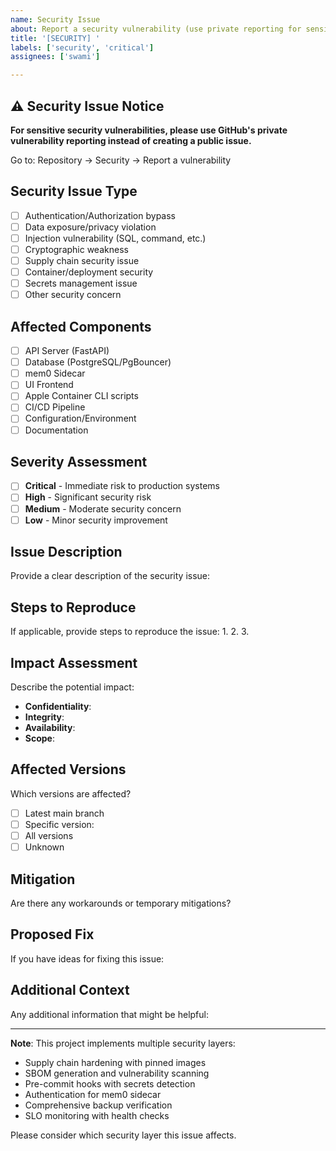 ```yaml
---
name: Security Issue
about: Report a security vulnerability (use private reporting for sensitive issues)
title: '[SECURITY] '
labels: ['security', 'critical']
assignees: ['swami']

---
```


## ⚠️ Security Issue Notice

**For sensitive security vulnerabilities, please use GitHub's private vulnerability reporting instead of creating a public issue.**

Go to: Repository → Security → Report a vulnerability

## Security Issue Type

- [ ] Authentication/Authorization bypass
- [ ] Data exposure/privacy violation
- [ ] Injection vulnerability (SQL, command, etc.)
- [ ] Cryptographic weakness
- [ ] Supply chain security issue
- [ ] Container/deployment security
- [ ] Secrets management issue
- [ ] Other security concern

## Affected Components

- [ ] API Server (FastAPI)
- [ ] Database (PostgreSQL/PgBouncer)
- [ ] mem0 Sidecar
- [ ] UI Frontend
- [ ] Apple Container CLI scripts
- [ ] CI/CD Pipeline
- [ ] Configuration/Environment
- [ ] Documentation

## Severity Assessment

- [ ] **Critical** - Immediate risk to production systems
- [ ] **High** - Significant security risk
- [ ] **Medium** - Moderate security concern
- [ ] **Low** - Minor security improvement

## Issue Description

Provide a clear description of the security issue:

## Steps to Reproduce

If applicable, provide steps to reproduce the issue:
1.
2.
3.

## Impact Assessment

Describe the potential impact:
- **Confidentiality**:
- **Integrity**:
- **Availability**:
- **Scope**:

## Affected Versions

Which versions are affected?
- [ ] Latest main branch
- [ ] Specific version:
- [ ] All versions
- [ ] Unknown

## Mitigation

Are there any workarounds or temporary mitigations?

## Proposed Fix

If you have ideas for fixing this issue:

## Additional Context

Any additional information that might be helpful:

---

**Note**: This project implements multiple security layers:
- Supply chain hardening with pinned images
- SBOM generation and vulnerability scanning
- Pre-commit hooks with secrets detection
- Authentication for mem0 sidecar
- Comprehensive backup verification
- SLO monitoring with health checks

Please consider which security layer this issue affects.
